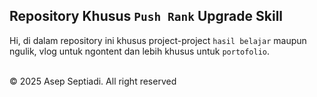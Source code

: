 ## Repository Khusus `Push Rank` Upgrade Skill
Hi, di dalam repository ini khusus project-project `hasil belajar` maupun ngulik, vlog untuk ngontent dan lebih khusus untuk `portofolio`.

<br />
&copy; 2025 Asep Septiadi. All right reserved
